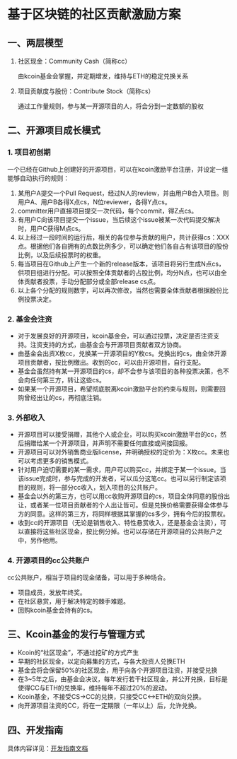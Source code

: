# 基于区块链的社区贡献激励方案

## 一、两层模型

1. 社区现金：Community Cash（简称cc）

   由kcoin基金会掌握，并定期增发，维持与ETH的稳定兑换关系

2. 项目贡献度与股份：Contribute Stock（简称cs）

   通过工作量规则，参与某一开源项目的人，将会分到一定数额的股权

## 二、开源项目成长模式

### 1. 项目初创期

一个已经在Github上创建好的开源项目，可以在kcoin激励平台注册，并设定一组能够自动执行的规则：

1. 某用户A提交一个Pull Request，经过N人的review，并由用户B合入项目。则用户A、用户B各得X点cs，N位reviewer，各得Y点cs。
2. committer用户直接项目提交一次代码，每个commit，得Z点cs。
3. 有用户C向该项目提交一个issue，当后续这个issue被某一次代码提交解决时，用户C获得M点cs。
4. 以上经过一段时间的运行后，相关的各位参与贡献的用户，共计获得cs：XXX点。根据他们各自拥有的点数比例多少，可以确定他们各自占有该项目的股份比例，以及后续投票时的权重。
5. 每当项目在Github上产生一个新的release版本，该项目将另行生成N点cs，供项目组进行分配。可以按照全体贡献者的占股比例，均分N点，也可以由全体贡献者投票，手动分配部分或全部release cs点。
6. 以上各个分配的规则数字，可以再次修改，当然也需要全体贡献者根据股份比例投票决定。

### 2. 基金会注资

* 对于发展良好的开源项目，kcoin基金会，可以通过投票，决定是否注资支持。注资支持的方式，由基金会与开源项目贡献者双方协商。
* 由基金会出资X枚cc，兑换某一开源项目的Y枚cs。兑换出的cs，由全体开源项目贡献者，按比例缴出。收到的cc，可以由开源项目，自行支配。
* 基金会虽然持有某一开源项目的cs，却不会参与该项目的各种投票决策，也不会向任何第三方，转让这些cs。
* 如果某一个开源项目，希望彻底脱离kcoin激励平台的约束与规则，则需要回购曾经出让的cs，再彻底注销。

### 3. 外部收入

* 开源项目可以接受捐赠，其他个人或企业，可以购买kcoin激励平台的cc，然后捐赠给某一个开源项目，并声明不需要任何直接或间接回报。
* 开源项目可以对外销售商业版license，并明确授权的定价为：X枚cc。未来也可以考虑更多的销售模式。
* 针对用户迫切需要的某一需求，用户可以购买cc，并绑定于某一个issue。当该issue完成时，参与完成的开发者，可以瓜分这笔cc。也可以另行制定该项目的规则，将一部分cc收入，划入项目的公共账户。
* 基金会以外的第三方，也可以用cc收购开源项目的cs，项目全体同意的股份出让，或者某一位项目贡献者的个人出让皆可。但是兑换价格需要获得全体参与方的同意。这样的第三方，将同样根据其掌握的cs多少，拥有今后的投票权。
* 收到cc的开源项目（无论是销售收入、特性悬赏收入，还是基金会注资），可以直接将这些社区现金，按比例分掉。也可以存储在开源项目的公共账户之中，另作他用。

### 4. 开源项目的cc公共账户

cc公共账户，相当于项目的现金储备，可以用于多种场合。

* 项目成员，发放年终奖。
* 在社区悬赏，用于解决特定的棘手难题。
* 回购kcoin基金会持有的cs。


## 三、Kcoin基金的发行与管理方式

* Kcoin的“社区现金”，不通过挖矿的方式产生
* 早期的社区现金，以定向募集的方式，与各大投资人兑换ETH
* 基金会将会保留50%的社区现金，用于向各个开源项目注资，并接受兑换
* 在3~5年之后，由基金会决议，每年发行若干社区现金，并公开兑换，目标是使得CC与ETH的兑换率，维持每年不超过20%的波动。
* Kcoin基金，不接受CS->CC的兑换，只接受CC<->ETH的双向兑换。
* 向开源项目注资的CC，将在一定期限（一年以上）后，允许兑换。

## 四、开发指南

具体内容详见：[开发指南文档](dev_guide.md)